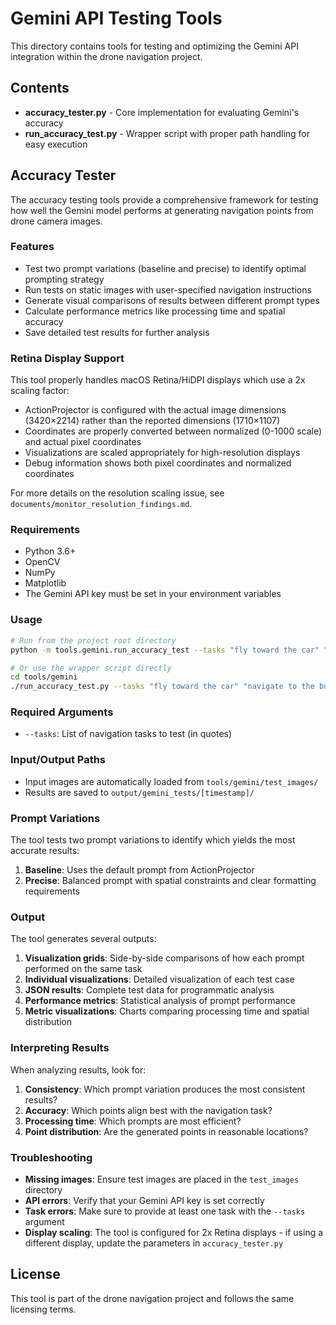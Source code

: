 # Gemini API Testing Tools

This directory contains tools for testing and optimizing the Gemini API integration within the drone navigation project.

## Contents

- **accuracy_tester.py** - Core implementation for evaluating Gemini's accuracy
- **run_accuracy_test.py** - Wrapper script with proper path handling for easy execution

## Accuracy Tester

The accuracy testing tools provide a comprehensive framework for testing how well the Gemini model performs at generating navigation points from drone camera images.

### Features

- Test two prompt variations (baseline and precise) to identify optimal prompting strategy
- Run tests on static images with user-specified navigation instructions
- Generate visual comparisons of results between different prompt types
- Calculate performance metrics like processing time and spatial accuracy
- Save detailed test results for further analysis

### Retina Display Support

This tool properly handles macOS Retina/HiDPI displays which use a 2x scaling factor:

- ActionProjector is configured with the actual image dimensions (3420×2214) rather than the reported dimensions (1710×1107)
- Coordinates are properly converted between normalized (0-1000 scale) and actual pixel coordinates
- Visualizations are scaled appropriately for high-resolution displays
- Debug information shows both pixel coordinates and normalized coordinates

For more details on the resolution scaling issue, see `documents/monitor_resolution_findings.md`.

### Requirements

- Python 3.6+
- OpenCV
- NumPy
- Matplotlib
- The Gemini API key must be set in your environment variables

### Usage

```bash
# Run from the project root directory
python -m tools.gemini.run_accuracy_test --tasks "fly toward the car" "navigate to the building"

# Or use the wrapper script directly
cd tools/gemini
./run_accuracy_test.py --tasks "fly toward the car" "navigate to the building"
```

### Required Arguments

- `--tasks`: List of navigation tasks to test (in quotes)

### Input/Output Paths

- Input images are automatically loaded from `tools/gemini/test_images/`
- Results are saved to `output/gemini_tests/[timestamp]/`

### Prompt Variations

The tool tests two prompt variations to identify which yields the most accurate results:

1. **Baseline**: Uses the default prompt from ActionProjector
2. **Precise**: Balanced prompt with spatial constraints and clear formatting requirements

### Output

The tool generates several outputs:

1. **Visualization grids**: Side-by-side comparisons of how each prompt performed on the same task
2. **Individual visualizations**: Detailed visualization of each test case
3. **JSON results**: Complete test data for programmatic analysis
4. **Performance metrics**: Statistical analysis of prompt performance
5. **Metric visualizations**: Charts comparing processing time and spatial distribution

### Interpreting Results

When analyzing results, look for:

1. **Consistency**: Which prompt variation produces the most consistent results?
2. **Accuracy**: Which points align best with the navigation task?
3. **Processing time**: Which prompts are most efficient?
4. **Point distribution**: Are the generated points in reasonable locations?

### Troubleshooting

- **Missing images**: Ensure test images are placed in the `test_images` directory
- **API errors**: Verify that your Gemini API key is set correctly
- **Task errors**: Make sure to provide at least one task with the `--tasks` argument
- **Display scaling**: The tool is configured for 2x Retina displays - if using a different display, update the parameters in `accuracy_tester.py`

## License

This tool is part of the drone navigation project and follows the same licensing terms. 